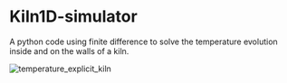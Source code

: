 # Kiln1D-simulator
A python code using finite difference to solve the temperature evolution inside and on the walls of a kiln.

![temperature_explicit_kiln](https://github.com/user-attachments/assets/ce6cbb77-b154-4a34-aa5a-6447d9448efc)
